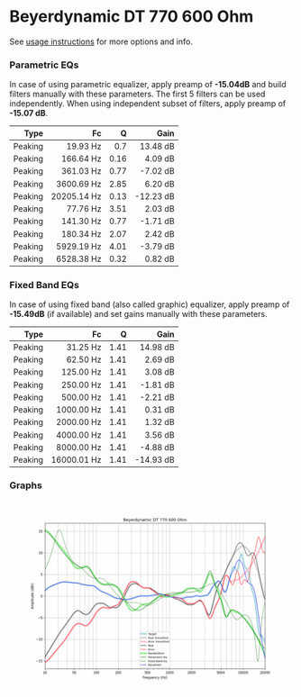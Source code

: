 # Beyerdynamic DT 770 600 Ohm
See [usage instructions](https://github.com/jaakkopasanen/AutoEq#usage) for more options and info.

### Parametric EQs
In case of using parametric equalizer, apply preamp of **-15.04dB** and build filters manually
with these parameters. The first 5 filters can be used independently.
When using independent subset of filters, apply preamp of **-15.07 dB**.

| Type    | Fc          |    Q | Gain      |
|--------:|------------:|-----:|----------:|
| Peaking | 19.93 Hz    | 0.7  | 13.48 dB  |
| Peaking | 166.64 Hz   | 0.16 | 4.09 dB   |
| Peaking | 361.03 Hz   | 0.77 | -7.02 dB  |
| Peaking | 3600.69 Hz  | 2.85 | 6.20 dB   |
| Peaking | 20205.14 Hz | 0.13 | -12.23 dB |
| Peaking | 77.76 Hz    | 3.51 | 2.03 dB   |
| Peaking | 141.30 Hz   | 0.77 | -1.71 dB  |
| Peaking | 180.34 Hz   | 2.07 | 2.42 dB   |
| Peaking | 5929.19 Hz  | 4.01 | -3.79 dB  |
| Peaking | 6528.38 Hz  | 0.32 | 0.82 dB   |

### Fixed Band EQs
In case of using fixed band (also called graphic) equalizer, apply preamp of **-15.49dB**
(if available) and set gains manually with these parameters.

| Type    | Fc          |    Q | Gain      |
|--------:|------------:|-----:|----------:|
| Peaking | 31.25 Hz    | 1.41 | 14.98 dB  |
| Peaking | 62.50 Hz    | 1.41 | 2.69 dB   |
| Peaking | 125.00 Hz   | 1.41 | 3.08 dB   |
| Peaking | 250.00 Hz   | 1.41 | -1.81 dB  |
| Peaking | 500.00 Hz   | 1.41 | -2.21 dB  |
| Peaking | 1000.00 Hz  | 1.41 | 0.31 dB   |
| Peaking | 2000.00 Hz  | 1.41 | 1.32 dB   |
| Peaking | 4000.00 Hz  | 1.41 | 3.56 dB   |
| Peaking | 8000.00 Hz  | 1.41 | -4.88 dB  |
| Peaking | 16000.01 Hz | 1.41 | -14.93 dB |

### Graphs
![](./Beyerdynamic%20DT%20770%20600%20Ohm.png)